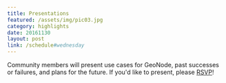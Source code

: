 ```yaml
---
title: Presentations
featured: /assets/img/pic03.jpg
category: highlights
date: 20161130
layout: post
link: /schedule#wednesday
---
```


Community members will present use cases for GeoNode, past successes or failures, and plans for the future.  If you'd like to present, please [RSVP](https://docs.google.com/forms/d/e/1FAIpQLSdFdkHBVtbEEGMp2KuezujT7XZqr3Ig4JYyrHPskp9XGpeNEg/viewform)!
